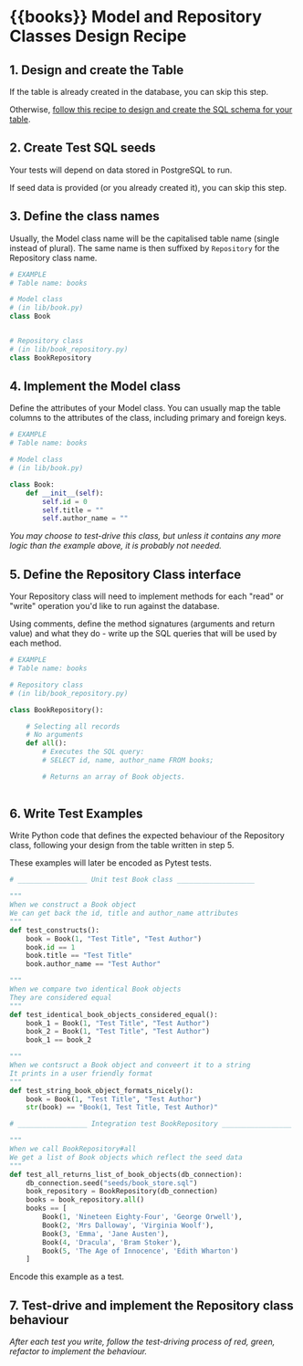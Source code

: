 # {{books}} Model and Repository Classes Design Recipe

## 1. Design and create the Table

If the table is already created in the database, you can skip this step.

Otherwise, [follow this recipe to design and create the SQL schema for your table](./single_table_design_recipe_template.md).

## 2. Create Test SQL seeds

Your tests will depend on data stored in PostgreSQL to run.

If seed data is provided (or you already created it), you can skip this step.


## 3. Define the class names

Usually, the Model class name will be the capitalised table name (single instead of plural). The same name is then suffixed by `Repository` for the Repository class name.

```python
# EXAMPLE
# Table name: books

# Model class
# (in lib/book.py)
class Book


# Repository class
# (in lib/book_repository.py)
class BookRepository

```

## 4. Implement the Model class

Define the attributes of your Model class. You can usually map the table columns to the attributes of the class, including primary and foreign keys.

```python
# EXAMPLE
# Table name: books

# Model class
# (in lib/book.py)

class Book:
    def __init__(self):
        self.id = 0
        self.title = ""
        self.author_name = ""

```

*You may choose to test-drive this class, but unless it contains any more logic than the example above, it is probably not needed.*

## 5. Define the Repository Class interface

Your Repository class will need to implement methods for each "read" or "write" operation you'd like to run against the database.

Using comments, define the method signatures (arguments and return value) and what they do - write up the SQL queries that will be used by each method.

```python
# EXAMPLE
# Table name: books

# Repository class
# (in lib/book_repository.py)

class BookRepository():

    # Selecting all records
    # No arguments
    def all():
        # Executes the SQL query:
        # SELECT id, name, author_name FROM books;

        # Returns an array of Book objects.
   
```

## 6. Write Test Examples

Write Python code that defines the expected behaviour of the Repository class, following your design from the table written in step 5.

These examples will later be encoded as Pytest tests.

```python
# _________________ Unit test Book class ___________________

"""
When we construct a Book object
We can get back the id, title and author_name attributes
"""
def test_constructs():
    book = Book(1, "Test Title", "Test Author")
    book.id == 1
    book.title == "Test Title"
    book.author_name == "Test Author"

"""
When we compare two identical Book objects
They are considered equal
"""
def test_identical_book_objects_considered_equal():
    book_1 = Book(1, "Test Title", "Test Author")
    book_2 = Book(1, "Test Title", "Test Author")
    book_1 == book_2

"""
When we contsruct a Book object and conveert it to a string
It prints in a user friendly format
"""
def test_string_book_object_formats_nicely():
    book = Book(1, "Test Title", "Test Author")
    str(book) == "Book(1, Test Title, Test Author)"

# _________________ Integration test BookRepository _________________

"""
When we call BookRepository#all
We get a list of Book objects which reflect the seed data
"""
def test_all_returns_list_of_book_objects(db_connection):
    db_connection.seed("seeds/book_store.sql")
    book_repository = BookRepository(db_connection)
    books = book_repository.all()
    books == [
        Book(1, 'Nineteen Eighty-Four', 'George Orwell'),
        Book(2, 'Mrs Dalloway', 'Virginia Woolf'),
        Book(3, 'Emma', 'Jane Austen'),
        Book(4, 'Dracula', 'Bram Stoker'),
        Book(5, 'The Age of Innocence', 'Edith Wharton')
    ]

```

Encode this example as a test.


## 7. Test-drive and implement the Repository class behaviour

_After each test you write, follow the test-driving process of red, green, refactor to implement the behaviour._

